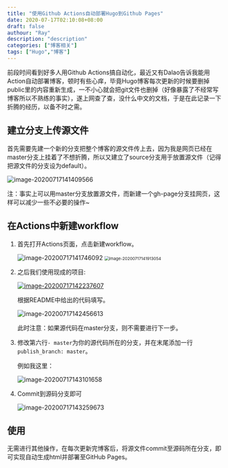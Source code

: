 ```yaml
---
title: "使用Github Actions自动部署Hugo到Github Pages"
date: 2020-07-17T02:10:08+08:00
draft: false
authour: "Ray"
description: "description"
categories: ["博客相关"]
tags: ["Hugo","博客"]
---
```

前段时间看到好多人用Github Actions搞自动化，最近又有Dalao告诉我能用Action自动部署博客，顿时有些心痒，毕竟Hugo博客每次更新的时候要删掉public里的内容重新生成，一不小心就会把git文件也删掉（好像暴露了不经常写博客所以不熟练的事实），遂上网查了查，没什么中文的文档，于是在此记录一下折腾的经历，以备不时之需。

## 建立分支上传源文件

首先需要先建一个新的分支把整个博客的源文件传上去，因为我是网页已经在master分支上挂着了不想折腾，所以又建立了source分支用于放置源文件（记得把源文件的分支设为default）。

 <img src="https://i.loli.net/2020/07/17/KPXEr1noR8DqwSv.png" alt="image-20200717141409566"  />

注：事实上可以用master分支放置源文件，而新建一个gh-page分支挂网页，这样可以减少一些不必要的操作~

## 在Actions中新建workflow

1. 首先打开Actions页面，点击新建workflow。

    <img src="https://i.loli.net/2020/07/17/9ZrvTxWMlX8pdQf.png" alt="image-20200717141746092" />

    <img src="https://i.loli.net/2020/07/17/QGb4jmJesqyrXta.png" alt="image-20200717141913054" style="zoom:67%;" />

2. 之后我们使用现成的项目:

    [![image-20200717142237607](https://i.loli.net/2020/07/17/IGAUmnKEV73eh8b.png)](https://github.com/peaceiris/actions-hugo)

    根据README中给出的代码填写。

    ![image-20200717142456613](https://i.loli.net/2020/07/17/F9exYaksP7TNbrz.png)

    此时注意：如果源代码在master分支，则不需要进行下一步。
    
3. 修改第六行`- master`为你的源代码所在的分支，并在末尾添加一行`publish_branch: master`。

    例如我这里：

    <img src="https://i.loli.net/2020/07/17/bIZhDCUzBGKqcay.png" alt="image-20200717143101658"  />

4. Commit到源码分支即可

   <img src="C:\Users\zrztt\AppData\Roaming\Typora\typora-user-images\image-20200717143259673.png" alt="image-20200717143259673"  />

## 使用

无需进行其他操作，在每次更新完博客后，将源文件commit至源码所在分支，即可实现自动生成html并部署至GitHub Pages。